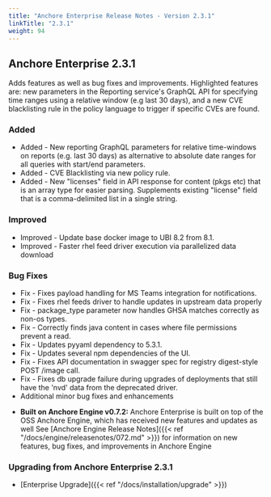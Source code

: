 ```yaml
---
title: "Anchore Enterprise Release Notes - Version 2.3.1"
linkTitle: "2.3.1"
weight: 94
---
```


## Anchore Enterprise 2.3.1

Adds features as well as bug fixes and improvements. Highlighted features are: new parameters in the Reporting service's GraphQL API for specifying time ranges using a relative window (e.g last 30 days), and a new CVE blacklisting rule in the policy language to trigger if specific CVEs are found.

### Added 

+ Added - New reporting GraphQL parameters for relative time-windows on reports (e.g. last 30 days) as alternative to absolute date ranges for all queries with start/end parameters.
+ Added - CVE Blacklisting via new policy rule.
+ Added - New "licenses" field in API response for content (pkgs etc) that is an array type for easier parsing. Supplements existing "license" field that is a comma-delimited list in a single string.

### Improved

+ Improved - Update base docker image to UBI 8.2 from 8.1.
+ Improved - Faster rhel feed driver execution via parallelized data download
### Bug Fixes

+ Fix - Fixes payload handling for MS Teams integration for notifications.
+ Fix - Fixes rhel feeds driver to handle updates in upstream data properly 
+ Fix - package_type parameter now handles GHSA matches correctly as non-os types.
+ Fix - Correctly finds java content in cases where file permissions prevent a read.
+ Fix - Updates pyyaml dependency to 5.3.1.
+ Fix - Updates several npm dependencies of the UI.
+ Fix - Fixes API documentation in swagger spec for registry digest-style POST /image call.
+ Fix - Fixes db upgrade failure during upgrades of deployments that still have the 'nvd' data from the deprecated driver.
+ Additional minor bug fixes and enhancements

* **Built on Anchore Engine v0.7.2:** Anchore Enterprise is built on top of the OSS Anchore Engine, which has received new features and updates as well See [Anchore Engine Release Notes]({{< ref "/docs/engine/releasenotes/072.md" >}}) for information on new features, bug fixes, and improvements in Anchore Engine

### Upgrading from Anchore Enterprise 2.3.1

* [Enterprise Upgrade]({{< ref "/docs/installation/upgrade" >}})

